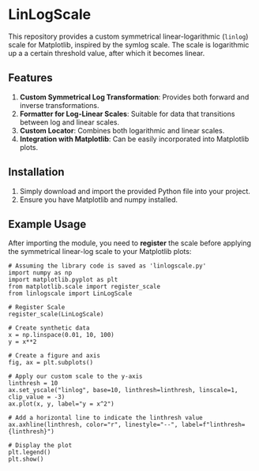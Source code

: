 # LinLogScale

This repository provides a custom symmetrical linear-logarithmic (`linlog`) scale for Matplotlib, inspired by the symlog scale. The scale is logarithmic up a a certain threshold value, after which it becomes linear.

## Features

1. **Custom Symmetrical Log Transformation**: Provides both forward and inverse transformations.
2. **Formatter for Log-Linear Scales**: Suitable for data that transitions between log and linear scales.
3. **Custom Locator**: Combines both logarithmic and linear scales.
4. **Integration with Matplotlib**: Can be easily incorporated into Matplotlib plots.

## Installation

1. Simply download and import the provided Python file into your project.
2. Ensure you have Matplotlib and numpy installed.

## Example Usage

After importing the module, you need to **register** the scale before applying the symmetrical linear-log scale to your Matplotlib plots:

```
# Assuming the library code is saved as 'linlogscale.py'
import numpy as np
import matplotlib.pyplot as plt
from matplotlib.scale import register_scale
from linlogscale import LinLogScale

# Register Scale
register_scale(LinLogScale)

# Create synthetic data
x = np.linspace(0.01, 10, 100)
y = x**2

# Create a figure and axis
fig, ax = plt.subplots()

# Apply our custom scale to the y-axis
linthresh = 10
ax.set_yscale("linlog", base=10, linthresh=linthresh, linscale=1, clip_value = -3)
ax.plot(x, y, label="y = x^2")

# Add a horizontal line to indicate the linthresh value
ax.axhline(linthresh, color="r", linestyle="--", label=f"linthresh={linthresh}")

# Display the plot
plt.legend()
plt.show()
```


